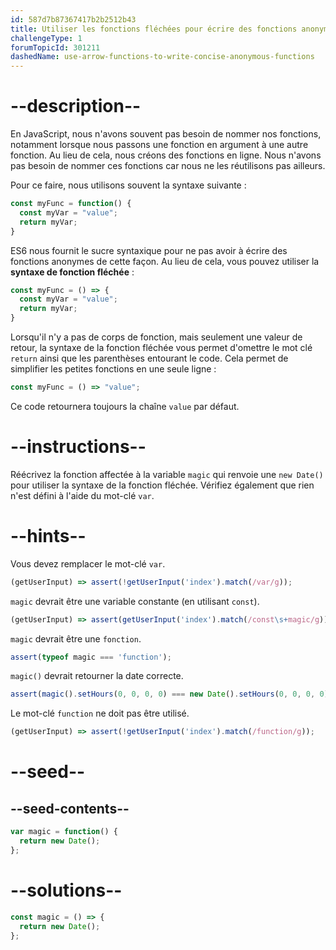 ```yaml
---
id: 587d7b87367417b2b2512b43
title: Utiliser les fonctions fléchées pour écrire des fonctions anonymes concises
challengeType: 1
forumTopicId: 301211
dashedName: use-arrow-functions-to-write-concise-anonymous-functions
---
```


# --description--

En JavaScript, nous n'avons souvent pas besoin de nommer nos fonctions, notamment lorsque nous passons une fonction en argument à une autre fonction. Au lieu de cela, nous créons des fonctions en ligne. Nous n'avons pas besoin de nommer ces fonctions car nous ne les réutilisons pas ailleurs.

Pour ce faire, nous utilisons souvent la syntaxe suivante :

```js
const myFunc = function() {
  const myVar = "value";
  return myVar;
}
```

ES6 nous fournit le sucre syntaxique pour ne pas avoir à écrire des fonctions anonymes de cette façon. Au lieu de cela, vous pouvez utiliser la **syntaxe de fonction fléchée** :

```js
const myFunc = () => {
  const myVar = "value";
  return myVar;
}
```

Lorsqu'il n'y a pas de corps de fonction, mais seulement une valeur de retour, la syntaxe de la fonction fléchée vous permet d'omettre le mot clé `return` ainsi que les parenthèses entourant le code. Cela permet de simplifier les petites fonctions en une seule ligne :

```js
const myFunc = () => "value";
```

Ce code retournera toujours la chaîne `value` par défaut.

# --instructions--

Réécrivez la fonction affectée à la variable `magic` qui renvoie une `new Date()` pour utiliser la syntaxe de la fonction fléchée. Vérifiez également que rien n'est défini à l'aide du mot-clé `var`.

# --hints--

Vous devez remplacer le mot-clé `var`.

```js
(getUserInput) => assert(!getUserInput('index').match(/var/g));
```

`magic` devrait être une variable constante (en utilisant `const`).

```js
(getUserInput) => assert(getUserInput('index').match(/const\s+magic/g));
```

`magic` devrait être une `fonction`.

```js
assert(typeof magic === 'function');
```

`magic()` devrait retourner la date correcte.

```js
assert(magic().setHours(0, 0, 0, 0) === new Date().setHours(0, 0, 0, 0));
```

Le mot-clé `function` ne doit pas être utilisé.

```js
(getUserInput) => assert(!getUserInput('index').match(/function/g));
```

# --seed--

## --seed-contents--

```js
var magic = function() {
  return new Date();
};
```

# --solutions--

```js
const magic = () => {
  return new Date();
};
```
